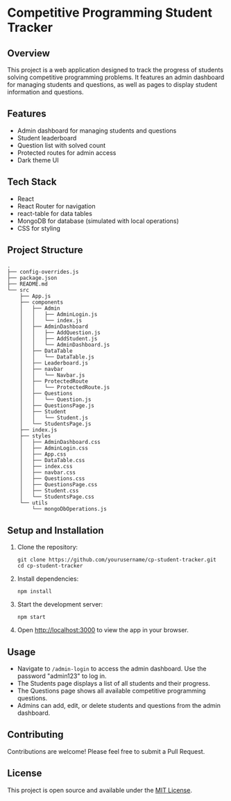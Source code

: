 # Competitive Programming Student Tracker

## Overview

This project is a web application designed to track the progress of students solving competitive programming problems. It features an admin dashboard for managing students and questions, as well as pages to display student information and questions.

## Features

- Admin dashboard for managing students and questions
- Student leaderboard
- Question list with solved count
- Protected routes for admin access
- Dark theme UI

## Tech Stack

- React
- React Router for navigation
- react-table for data tables
- MongoDB for database (simulated with local operations)
- CSS for styling

## Project Structure

```
.
├── config-overrides.js
├── package.json
├── README.md
└── src
    ├── App.js
    ├── components
    │   ├── Admin
    │   │   ├── AdminLogin.js
    │   │   └── index.js
    │   ├── AdminDashboard
    │   │   ├── AddQuestion.js
    │   │   ├── AddStudent.js
    │   │   └── AdminDashboard.js
    │   ├── DataTable
    │   │   └── DataTable.js
    │   ├── Leaderboard.js
    │   ├── navbar
    │   │   └── Navbar.js
    │   ├── ProtectedRoute
    │   │   └── ProtectedRoute.js
    │   ├── Questions
    │   │   └── Question.js
    │   ├── QuestionsPage.js
    │   ├── Student
    │   │   └── Student.js
    │   └── StudentsPage.js
    ├── index.js
    ├── styles
    │   ├── AdminDashboard.css
    │   ├── AdminLogin.css
    │   ├── App.css
    │   ├── DataTable.css
    │   ├── index.css
    │   ├── navbar.css
    │   ├── Questions.css
    │   ├── QuestionsPage.css
    │   ├── Student.css
    │   └── StudentsPage.css
    └── utils
        └── mongoDbOperations.js
```

## Setup and Installation

1. Clone the repository:
   ```
   git clone https://github.com/yourusername/cp-student-tracker.git
   cd cp-student-tracker
   ```

2. Install dependencies:
   ```
   npm install
   ```

3. Start the development server:
   ```
   npm start
   ```

4. Open [http://localhost:3000](http://localhost:3000) to view the app in your browser.

## Usage

- Navigate to `/admin-login` to access the admin dashboard. Use the password "admin123" to log in.
- The Students page displays a list of all students and their progress.
- The Questions page shows all available competitive programming questions.
- Admins can add, edit, or delete students and questions from the admin dashboard.

## Contributing

Contributions are welcome! Please feel free to submit a Pull Request.

## License

This project is open source and available under the [MIT License](LICENSE).